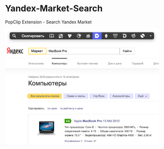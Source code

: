 # Yandex-Market-Search
PopClip Extension - Search Yandex Market

![images](./images_01.png "")
![images](./images_02.png "")
